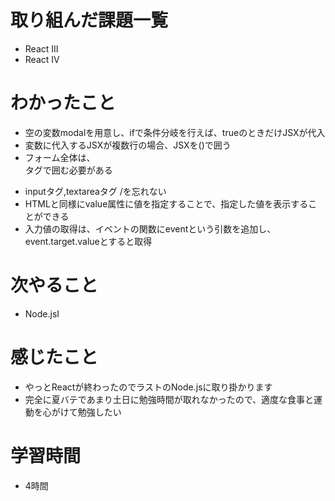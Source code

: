 # 取り組んだ課題一覧
- React Ⅲ
- React Ⅳ

# わかったこと
- 空の変数modalを用意し、ifで条件分岐を行えば、trueのときだけJSXが代入
- 変数に代入するJSXが複数行の場合、JSXを()で囲う
- フォーム全体は、<form>タグで囲む必要がある
- inputタグ,textareaタグ /を忘れない
- HTMLと同様にvalue属性に値を指定することで、指定した値を表示することができる
- 入力値の取得は、イベントの関数にeventという引数を追加し、event.target.valueとすると取得


# 次やること
- Node.jsⅠ

# 感じたこと
- やっとReactが終わったのでラストのNode.jsに取り掛かります
- 完全に夏バテであまり土日に勉強時間が取れなかったので、適度な食事と運動を心がけて勉強したい

# 学習時間
- 4時間
